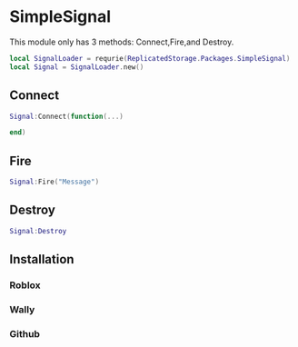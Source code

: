 # SimpleSignal
This module only has 3 methods: Connect,Fire,and Destroy.
```lua
local SignalLoader = requrie(ReplicatedStorage.Packages.SimpleSignal)
local Signal = SignalLoader.new()
```
## Connect
```lua
Signal:Connect(function(...)

end)
```
## Fire
```lua
Signal:Fire("Message")
```
## Destroy
```lua
Signal:Destroy
```
## Installation
### Roblox

### Wally

### Github